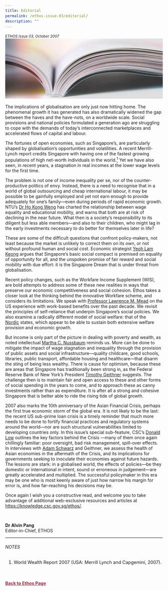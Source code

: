 ```yaml
---
title: Editorial
permalink: /ethos-issue-03/editorial/
description: ""
---
```

<style>

.back a
{
	color: #9f2943;
	font-weight: bold;
}

#banner img
{
	width:100%;
}
	
.author
{
border-bottom: 1px solid black;
margin-top:40px;
padding-bottom:30px;
border-top: 1px solid black;	

}

.author p {
	font-size: 0.9em;
	line-height:24px !important;
	}	

.break
{
   border-top: 1px solid  black;
   border-bottom: 1px solid black;
	 padding:20px;
	text-align:center;
	margin-top:50px;
}
	
.break1
{
font-family: Georgia;
	font-size:20px;
	font-style: italic;
	font-weight: bold;
}

.boxheader {
	color: white !important;
	}	

.containerbox {
	background-color: #B7C9E2;
	border-radius: 10px;
	padding: 5%;
	
	}	

li {
	font-size: 0.9em !important;
	
	}	
	
.notestop
{
border-top:1px solid black;	
}

.notestop ol
{
font-size: 16px;	
}
	

</style>

<em><small>ETHOS Issue 03, October 2007</small></em>
<img src="/images/Landing_Banner_Images/knowledge_editorial_banner_01.jpg">



<p>The implications of globalisation are only just now hitting home. The phenomenal growth it has generated has also dramatically widened the gap between the haves and the have-nots, on a worldwide scale. Social provisions and national policies formulated a generation ago are struggling to cope with the demands of today’s interconnected marketplaces and accelerated flows of capital and labour.</p>

<p>The fortunes of open economies, such as Singapore’s, are particularly shaped by globalisation’s opportunities and volatilities. A recent Merrill-Lynch report credits Singapore with having one of the fastest growing populations of high net-worth individuals in the world.<a href="#notes"><sup>1</sup></a> Yet we have also seen, in recent years, a stagnation in real incomes at the lower wage levels for the first time.</p>

<p>The problem is not one of income inequality per se, nor of the counter-productive politics of envy. Instead, there is a need to recognise that in a world of global outsourcing and cheap international labour, it may be possible to be gainfully employed and yet not earn enough to provide adequately for one’s family—even during periods of rapid economic growth. NTU’s <a href="wage-inequality-intergenerational-mobility-and-education-in-singapore.html">Dr Ho Kong Weng</a>&nbsp;has charted the relationship between wage equality and educational mobility, and warns that both are at risk of declining in the near future. What then is a society’s responsibility to its diligent but less able members—and also to their children, who might lag in the early investments necessary to do better for themselves later in life?</p>

<p>These are some of the difficult questions that confront policy-makers, not least because the market is unlikely to correct them on its own, or not without profound human and social cost. Economic strategist <a href="rethinking-a-new-social-compact-for-singapore.html">Yeoh Lam Keong</a>&nbsp;argues that Singapore’s basic social compact is premised on equality of opportunity for all, and the unspoken promise of fair reward and social mobility with due effort: it is the Singapore Dream that is under threat from globalisation.</p>

<p>Recent policy changes, such as the Workfare Income Supplement (WIS), are bold attempts to address some of these new realities in ways that preserve our economic competitiveness and social cohesion. Ethos takes a closer look at the thinking behind the innovative Workfare scheme, and considers its limitations. We speak with <a href="making-workfare-work-the-us-experience-interview-with-lawrence-m.html">Professor Lawrence M. Mead</a>&nbsp;on the US experience with work-based benefits over the past decade. We revisit the principles of self-reliance that underpin Singapore’s social policies. We also examine a radically different model of social welfare: that of the <a href="the-nordic-social-security-model-squaring-the-circle.html">Nordic</a>&nbsp;states, which appear to be able to sustain both extensive welfare provision and economic growth.</p>

<p>But income is only part of the picture in dealing with poverty and wealth, as noted intellectual <a href="poverty-capabilities-and-social-justice.html">Martha C. Nussbaum</a>&nbsp;reminds us. More can be done to mitigate the impact of wage stagnation and inequality through the provision of public assets and social infrastructure—quality childcare, good schools, libraries, public transport, affordable housing and healthcare—that disarm the sting of being less wealthy. There is cause for optimism, because these are areas that Singapore has traditionally been strong in, as the Federal Reserve Bank of New York’s President <a href="asia-after-the-crisis-what-now-what%27s-next-interview-with-timothy-f.html">Timothy Geithner</a>&nbsp;suggests. The challenge then is to maintain fair and open access to these and other forms of social spending in the years to come, and to approach these as canny investments rather than as expenditure. It is after all a strong and cohesive Singapore that is better able to ride the rising tide of global growth.</p>

<p>2007 also marks the 10th anniversary of the Asian Financial Crisis, perhaps the first true economic storm of the global era. It is not likely to be the last: the recent US sub-prime loan crisis is a timely reminder that much more needs to be done to fortify financial practices and regulatory systems around the world—nor are such structural vulnerabilities limited to developing countries only. In this issue’s special sub-feature, CSC’s <a href="the-asian-financial-crisis-in-hindsight.html">Donald Low</a>&nbsp;outlines the key factors behind the Crisis —many of them once again chillingly familiar: poor oversight, bad risk management, spill-over effects. In interviews with <a href="indonesia-in-the-financial-crisis-advent-and-aftermath.html">Adam Schwarz</a>&nbsp;and Geithner, we assess the health of Asian economies in the aftermath of the Crisis, and its implications for governments seeking to inoculate their economies against future hazards. The lessons are stark: in a globalised world, the effects of policies—be they domestic or international in intent, sound or erroneous in judgement—are greatly accelerated and multiplied. The successful policymaker in this era may be one who is most keenly aware of just how narrow his margin for error is, and how far-reaching his decisions may be.</p>

<p>Once again I wish you a constructive read, and welcome you to take advantage of additional web-exclusive resources and articles at <a target="_blank" href="https://knowledge.csc.gov.sg/ethos/">https://knowledge.csc.gov.sg/ethos/</a>.</p>


<br>  
  
  
<b>Dr Alvin Pang</b><br>
Editor-in-Chief, ETHOS
<br>  


<div class="notestop">

<h6>NOTES</h6>

<ol>
<li class="small-text">World Wealth Report 2007 (USA: Merrill Lynch and Capgemini, 2007).</li>
</ol>
  
</div>



<br>
<br>	
<div class="back">
<a href="/ethos/">Back to Ethos Page</a>	
</div>